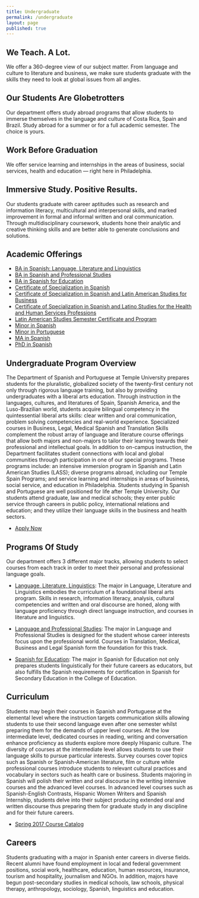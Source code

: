 ```yaml
---
title: Undergraduate
permalink: /undergraduate
layout: page
published: true
---
```


## We Teach. A Lot.

We offer a 360-degree view of our subject matter. From language and culture to literature and business, we make sure students graduate with the skills they need to look at global issues from all angles.

## Our Students Are Globetrotters

Our department offers study abroad programs that allow students to immerse themselves in the language and culture of Costa Rica, Spain and Brazil. Study abroad for a summer or for a full academic semester. The choice is yours.

## Work Before Graduation

We offer service learning and internships in the areas of business, social services, health and education — right here in Philadelphia.

## Immersive Study. Positive Results.

Our students graduate with career aptitudes such as research and information literacy, multicultural and interpersonal skills, and marked improvement in formal and informal written and oral communication. Through multidisciplinary coursework, students hone their analytic and creative thinking skills and are better able to generate conclusions and solutions.

## Academic Offerings

- [BA in Spanish: Language, Literature and Linguistics](http://bulletin.temple.edu/undergraduate/liberal-arts/spanish-portuguese/ba-spanish-language-literature-linguistics-option/)
- [BA in Spanish and Professional Studies](http://bulletin.temple.edu/undergraduate/liberal-arts/spanish-portuguese/ba-spanish-language-professional-studies-option/)
- [BA in Spanish for Education](http://bulletin.temple.edu/undergraduate/liberal-arts/spanish-portuguese/ba-spanish-education-option/)
- [Certificate of Specialization in Spanish](http://bulletin.temple.edu/undergraduate/liberal-arts/spanish-portuguese/certificate-specialization-spanish/)
- [Certificate of Specialization in Spanish and Latin American Studies for Business](http://bulletin.temple.edu/undergraduate/liberal-arts/spanish-portuguese/certificate-specialization-spanish-latin-american-studies-business/)
- [Certificate of Specialization in Spanish and Latino Studies for the Health and Human Services Professions](http://bulletin.temple.edu/undergraduate/liberal-arts/spanish-portuguese/certificate-specialization-spanish-latino-studies-health-human-services-professions/)
- [Latin American Studies Semester Certificate and Program](http://bulletin.temple.edu/undergraduate/liberal-arts/spanish-portuguese/latin-american-studies-certificate-program/)
- [Minor in Spanish](http://bulletin.temple.edu/undergraduate/liberal-arts/spanish-portuguese/minor-spanish/)
- [Minor in Portuguese](http://bulletin.temple.edu/undergraduate/liberal-arts/spanish-portuguese/minor-portuguese/)
- [MA in Spanish](http://bulletin.temple.edu/graduate/scd/cla/spanish-ma/)
- [PhD in Spanish](http://bulletin.temple.edu/graduate/scd/cla/spanish-phd/)

## Undergraduate Program Overview

The Department of Spanish and Portuguese at Temple University prepares students for the pluralistic, globalized society of the twenty-first century not only through rigorous language training, but also by providing undergraduates with a liberal arts education. Through instruction in the languages, cultures, and literatures of Spain, Spanish America, and the Luso-Brazilian world, students acquire bilingual competency in the quintessential liberal arts skills: clear written and oral communication, problem solving competencies and real-world experience. Specialized courses in Business, Legal, Medical Spanish and Translation Skills complement the robust array of language and literature course offerings that allow both majors and non-majors to tailor their learning towards their professional and intellectual goals.  In addition to on-campus instruction, the Department facilitates student connections with local and global communities through participation in one of our special programs. These programs include: an intensive immersion program in Spanish and Latin American Studies (LASS); diverse programs abroad, including our Temple Spain Programs; and service learning and internships in areas of business, social service, and education in Philadelphia. Students studying in Spanish and Portuguese are well positioned for life after Temple University. Our students attend graduate, law and medical schools; they enter public service through careers in public policy, international relations and education; and they utilize their language skills in the business and health sectors.

- [Apply Now](https://prd-wlssb.temple.edu/prod8/bwskalog.P_DispLoginNon)

## Programs Of Study

Our department offers 3 different major tracks, allowing students to select courses from each track in order to meet their personal and professional language goals.

- [Language, Literature, Linguistics](http://bulletin.temple.edu/undergraduate/liberal-arts/spanish-portuguese/ba-spanish-language-literature-linguistics-option/#requirementstext): The major in Language, Literature and Linguistics embodies the curriculum of a foundational liberal arts program. Skills in research, information literacy, analysis, cultural competencies and written and oral discourse are honed, along with language proficiency through direct language instruction, and courses in literature and linguistics.

- [Language and Professional Studies](http://bulletin.temple.edu/undergraduate/liberal-arts/spanish-portuguese/ba-spanish-language-professional-studies-option/#requirementstext): The major in Language and Professional Studies is designed for the student whose career interests focus upon the professional world.  Courses in Translation, Medical, Business and Legal Spanish form the foundation for this track.

- [Spanish for Education](http://bulletin.temple.edu/undergraduate/liberal-arts/spanish-portuguese/ba-spanish-education-option/#requirementstext): The major in Spanish for Education not only prepares students linguistically for their future careers as educators, but also fulfills the Spanish requirements for certification in Spanish for Secondary Education in the College of Education.

## Curriculum

Students may begin their courses in Spanish and Portuguese at the elemental level where the instruction targets communication skills allowing students to use their second language even after one semester whilst preparing them for the demands of upper level courses. At the low intermediate level, dedicated courses in reading, writing and conversation enhance proficiency as students explore more deeply Hispanic culture. The diversity of courses at the intermediate level allows students to use their language skills to pursue particular interests. Survey courses cover topics such as Spanish or Spanish-American literature, film or culture while professional courses introduce students to relevant cultural practices and vocabulary in sectors such as health care or business. Students majoring in Spanish will polish their written and oral discourse in the writing intensive courses and the advanced level courses. In advanced level courses such as Spanish-English Contrasts, Hispanic Women Writers and Spanish Internship, students delve into their subject producing extended oral and written discourse thus preparing them for graduate study in any discipline and for their future careers.

- [Spring 2017 Course Catalog](http://www.cla.temple.edu/spanpor/files/2016/10/Spanish-and-Portuguese-Course-Catalog-Spring-2017.pdf)

## Careers

Students graduating with a major in Spanish enter careers in diverse fields.  Recent alumni have found employment in local and federal government positions, social work, healthcare, education, human resources, insurance, tourism and hospitality, journalism and NGOs. In addition, majors have begun post-secondary studies in medical schools, law schools, physical therapy, anthropology, sociology, Spanish, linguistics and education.
